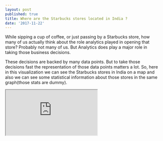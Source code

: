 ```yaml
---
layout: post
published: true
title: Where are the Starbucks stores located in India ?
date: '2017-11-22'
---
```

While sipping a cup of coffee, or just passing by a Starbucks store, how many of us actually think about the role analytics played in opening that store? Probably not many of us. But Analytics does play a major role in taking those business decisions.

These decisions are backed by many data points. But to take those decisions fast the representation of those data points matters a lot. So, here in this visualization we can see the Starbucks stores in India on a map and also we can see some statistical information about those stores in the same graph(those stats are dummy).

<iframe src = "http://www.shwetkmishra.com/starbucks_india.html">
         Sorry your browser does not support inline frames.
</iframe>
